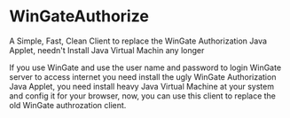 # WinGateAuthorize
A Simple, Fast, Clean Client to replace the WinGate Authorization Java Applet, needn't Install Java Virtual Machin any longer

If you use WinGate and use the user name and password to login WinGate server to access internet you need install the ugly WinGate Authorization Java Applet, you need install heavy Java Virtual Machine at your system and config it for your browser, now, you can use this client to replace the old WinGate authrozation client.
